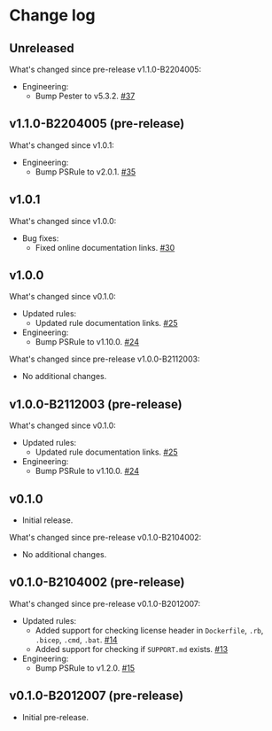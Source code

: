 # Change log

## Unreleased

What's changed since pre-release v1.1.0-B2204005:

- Engineering:
  - Bump Pester to v5.3.2. [#37](https://github.com/microsoft/PSRule.Rules.MSFT.OSS/pull/37)

## v1.1.0-B2204005 (pre-release)

What's changed since v1.0.1:

- Engineering:
  - Bump PSRule to v2.0.1. [#35](https://github.com/microsoft/PSRule.Rules.MSFT.OSS/issues/35)

## v1.0.1

What's changed since v1.0.0:

- Bug fixes:
  - Fixed online documentation links. [#30](https://github.com/microsoft/PSRule.Rules.MSFT.OSS/issues/30)

## v1.0.0

What's changed since v0.1.0:

- Updated rules:
  - Updated rule documentation links. [#25](https://github.com/microsoft/PSRule.Rules.MSFT.OSS/issues/25)
- Engineering:
  - Bump PSRule to v1.10.0. [#24](https://github.com/microsoft/PSRule.Rules.MSFT.OSS/issues/24)

What's changed since pre-release v1.0.0-B2112003:

- No additional changes.

## v1.0.0-B2112003 (pre-release)

What's changed since v0.1.0:

- Updated rules:
  - Updated rule documentation links. [#25](https://github.com/microsoft/PSRule.Rules.MSFT.OSS/issues/25)
- Engineering:
  - Bump PSRule to v1.10.0. [#24](https://github.com/microsoft/PSRule.Rules.MSFT.OSS/issues/24)

## v0.1.0

- Initial release.

What's changed since pre-release v0.1.0-B2104002:

- No additional changes.

## v0.1.0-B2104002 (pre-release)

What's changed since pre-release v0.1.0-B2012007:

- Updated rules:
  - Added support for checking license header in `Dockerfile`, `.rb`, `.bicep`, `.cmd`, `.bat`. [#14](https://github.com/microsoft/PSRule.Rules.MSFT.OSS/issues/14)
  - Added support for checking if `SUPPORT.md` exists. [#13](https://github.com/microsoft/PSRule.Rules.MSFT.OSS/issues/13)
- Engineering:
  - Bump PSRule to v1.2.0. [#15](https://github.com/microsoft/PSRule.Rules.MSFT.OSS/issues/15)

## v0.1.0-B2012007 (pre-release)

- Initial pre-release.
